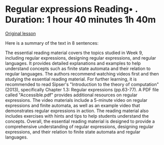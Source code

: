 # Regular expressions Reading• . Duration: 1 hour 40 minutes 1h 40m

[Original lesson](https://www.coursera.org/learn/uol-fundamentals-of-computer-science/supplement/eTN12/regular-expressions)

Here is a summary of the text in 8 sentences:

The essential reading material covers the topics studied in Week 9, including regular expressions, designing regular expressions, and regular languages. It provides detailed explanations and examples to help understand concepts such as finite state automata and their relation to regular languages. The authors recommend watching videos first and then studying the essential reading material. For further learning, it is recommended to read Sipser's "Introduction to the theory of computation" (2013), specifically Chapter 1.3: Regular expressions (pp.63-77). A PDF file called "Accessible.pdf" provides additional resources on regular expressions. The video materials include a 5-minute video on regular expressions and finite automata, as well as an example video that demonstrates regular expressions in action. The reading material also includes exercises with hints and tips to help students understand the concepts. Overall, the essential reading material is designed to provide a comprehensive understanding of regular expressions, designing regular expressions, and their relation to finite state automata and regular languages.

